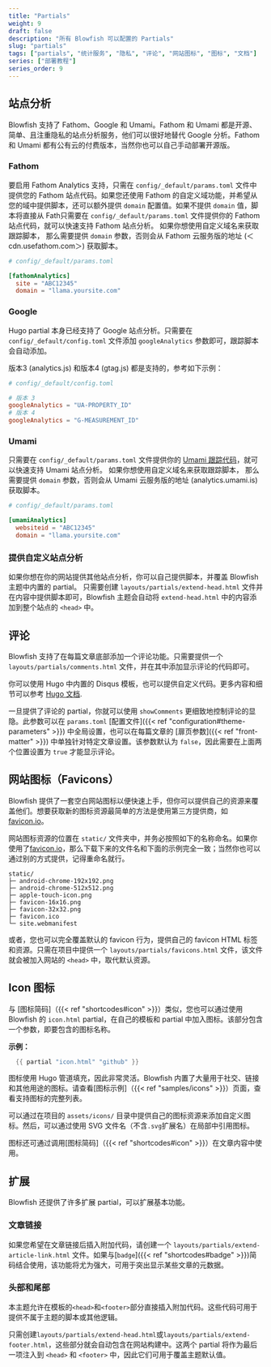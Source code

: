 ```yaml
---
title: "Partials"
weight: 9
draft: false
description: "所有 Blowfish 可以配置的 Partials"
slug: "partials"
tags: ["partials", "统计服务", "隐私", "评论", "网站图标", "图标", "文档"]
series: ["部署教程"]
series_order: 9
---
```


## 站点分析

Blowfish 支持了 Fathom、Google 和 Umami。Fathom 和 Umami 都是开源、简单、且注重隐私的站点分析服务，他们可以很好地替代 Google 分析。Fathom 和 Umami 都有公有云的付费版本，当然你也可以自己手动部署开源版。


### Fathom

要启用 Fathom Analytics 支持，只需在 `config/_default/params.toml` 文件中提供您的 Fathom 站点代码。如果您还使用 Fathom 的自定义域功能，并希望从您的域中提供脚本，还可以额外提供 `domain` 配置值。如果不提供 `domain` 值，脚本将直接从 Fath只需要在 `config/_default/params.toml` 文件提供你的 Fathom 站点代码，就可以快速支持 Fathom 站点分析。
如果你想使用自定义域名来获取跟踪脚本， 那么需要提供 `domain` 参数，否则会从 Fathom 云服务版的地址 (＜cdn.usefathom.com＞) 获取脚本。

```toml
# config/_default/params.toml

[fathomAnalytics]
  site = "ABC12345"
  domain = "llama.yoursite.com"
```

### Google

Hugo partial 本身已经支持了 Google 站点分析。只需要在 `config/_default/config.toml` 文件添加 `googleAnalytics` 参数即可，跟踪脚本会自动添加。

版本3 (analytics.js) 和版本4 (gtag.js) 都是支持的，参考如下示例：


```toml
# config/_default/config.toml

# 版本 3
googleAnalytics = "UA-PROPERTY_ID"
# 版本 4
googleAnalytics = "G-MEASUREMENT_ID"
```


### Umami

只需要在 `config/_default/params.toml` 文件提供你的 [Umami 跟踪代码](https://umami.is/docs/collect-data)，就可以快速支持 Umami 站点分析。
如果你想使用自定义域名来获取跟踪脚本， 那么需要提供 `domain` 参数，否则会从 Umami 云服务版的地址 (analytics.umami.is) 获取脚本。

```toml
# config/_default/params.toml

[umamiAnalytics]
  websiteid = "ABC12345"
  domain = "llama.yoursite.com"
```

### 提供自定义站点分析

如果你想在你的网站提供其他站点分析，你可以自己提供脚本，并覆盖 Blowfish 主题中内置的 partial。
只需要创建 `layouts/partials/extend-head.html` 文件并在内容中提供脚本即可，Blowfish 主题会自动将 `extend-head.html` 中的内容添加到整个站点的 `<head>` 中。

## 评论

Blowfish 支持了在每篇文章底部添加一个评论功能。只需要提供一个 `layouts/partials/comments.html` 文件，并在其中添加显示评论的代码即可。

你可以使用 Hugo 中内置的 Disqus 模板，也可以提供自定义代码。更多内容和细节可以参考 [Hugo 文档](https://gohugo.io/content-management/comments/).

一旦提供了评论的 partial，你就可以使用 `showComments` 更细致地控制评论的显隐。此参数可以在 `params.toml` [配置文件]({{< ref "configuration#theme-parameters" >}}) 中全局设置，也可以在每篇文章的 [扉页参数]({{< ref "front-matter" >}}) 中单独针对特定文章设置。该参数默认为  `false`，因此需要在上面两个位置设置为 `true` 才能显示评论。 

## 网站图标（Favicons）

Blowfish 提供了一套空白网站图标以便快速上手，但你可以提供自己的资源来覆盖他们。想要获取新的图标资源最简单的方法是使用第三方提供商，如 [favicon.io](https://favicon.io)。

网站图标资源的位置在 `static/` 文件夹中，并务必按照如下的名称命名。如果你使用了[favicon.io](https://favicon.io)，那么下载下来的文件名和下面的示例完全一致；当然你也可以通过别的方式提供，记得重命名就行。


```shell
static/
├─ android-chrome-192x192.png
├─ android-chrome-512x512.png
├─ apple-touch-icon.png
├─ favicon-16x16.png
├─ favicon-32x32.png
├─ favicon.ico
└─ site.webmanifest
```


或者，您也可以完全覆盖默认的 favicon 行为，提供自己的 favicon HTML 标签和资源。只需在项目中提供一个 `layouts/partials/favicons.html` 文件，该文件就会被加入网站的 `<head>` 中，取代默认资源。

## Icon 图标

与 [图标简码]（{{< ref "shortcodes#icon" >}}）类似，您也可以通过使用 Blowfish 的 `icon.html` partial，在自己的模板和 partial 中加入图标。该部分包含一个参数，即要包含的图标名称。


**示例：**

```go
  {{ partial "icon.html" "github" }}
```


图标使用 Hugo 管道填充，因此非常灵活。Blowfish 内置了大量用于社交、链接和其他用途的图标。请查看[图标示例]（{{< ref "samples/icons" >}}）页面，查看支持图标的完整列表。

可以通过在项目的 `assets/icons/` 目录中提供自己的图标资源来添加自定义图标。然后，可以通过使用 SVG 文件名（不含`.svg`扩展名）在局部中引用图标。

图标还可通过调用[图标简码]（{{< ref "shortcodes#icon" >}}）在文章内容中使用。

## 扩展

Blowfish 还提供了许多扩展 partial，可以扩展基本功能。

### 文章链接

如果您希望在文章链接后插入附加代码，请创建一个 `layouts/partials/extend-article-link.html` 文件。如果与[`badge`]({{< ref "shortcodes#badge" >}})简码结合使用，该功能将尤为强大，可用于突出显示某些文章的元数据。

### 头部和尾部

本主题允许在模板的`<head>`和`<footer>`部分直接插入附加代码。这些代码可用于提供不属于主题的脚本或其他逻辑。

只需创建`layouts/partials/extend-head.html`或`layouts/partials/extend-footer.html`，这些部分就会自动包含在网站构建中。这两个 partial 将作为最后一项注入到 `<head>` 和 `<footer>` 中，因此它们可用于覆盖主题默认值。